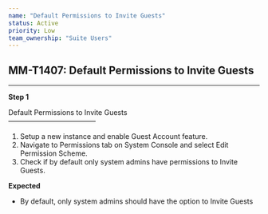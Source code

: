 ```yaml
---
name: "Default Permissions to Invite Guests"
status: Active
priority: Low
team_ownership: "Suite Users"
---
```


## MM-T1407: Default Permissions to Invite Guests

---

**Step 1**

Default Permissions to Invite Guests\
–––––––––––––––––––––––––

1. Setup a new instance and enable Guest Account feature.
2. Navigate to Permissions tab on System Console and select Edit Permission Scheme.
3. Check if by default only system admins have permissions to Invite Guests.

**Expected**

- By default, only system admins should have the option to Invite Guests

